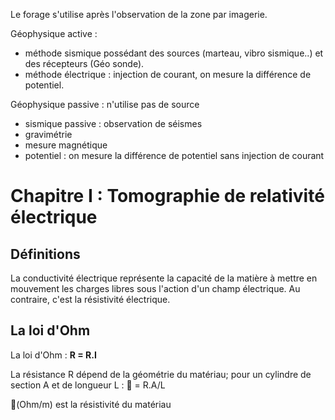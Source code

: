 Le forage s'utilise après l'observation de la zone par imagerie.

Géophysique active :

- méthode sismique possédant des sources (marteau, vibro sismique..) et des récepteurs (Géo sonde).
- méthode électrique : injection de courant, on mesure la différence de potentiel.

Géophysique passive : n'utilise pas de source

- sismique passive : observation de séismes
- gravimétrie
- mesure magnétique
- potentiel : on mesure la différence de potentiel sans injection de courant

# Chapitre I : Tomographie de relativité électrique 

## Définitions

La conductivité électrique représente la capacité de la matière à mettre en mouvement les charges libres sous l'action d'un champ électrique. Au contraire, c'est la résistivité électrique.

## La loi d'Ohm 

La loi d'Ohm : **R = R.I**

La résistance R dépend de la géométrie du matériau; pour un cylindre de section A et de longueur L :  = R.A/L

(Ohm/m) est la résistivité du matériau 

